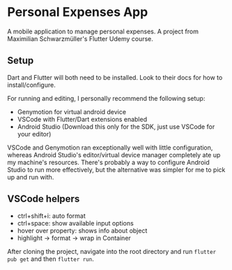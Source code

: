 # Personal Expenses App

A mobile application to manage personal expenses. A project from Maximilian Schwarzmüller's Flutter Udemy course.

## Setup

Dart and Flutter will both need to be installed. Look to their docs for how to install/configure.

For running and editing, I personally recommend the following setup:
* Genymotion for virtual android device
* VSCode with Flutter/Dart extensions enabled
* Android Studio (Download this only for the SDK, just use VSCode for your editor)

VSCode and Genymotion ran exceptionally well with little configuration, whereas Android Studio's editor/virtual device manager completely ate up my machine's resources. There's probably a way to configure Android Studio to run more effectively, but the alternative was simpler for me to pick up and run with.

## VSCode helpers
* ctrl+shift+i: auto format
* ctrl+space: show available input options
* hover over property: shows info about object
* highlight -> format -> wrap in Container

After cloning the project, navigate into the root directory and run `flutter pub get` and then `flutter run`.